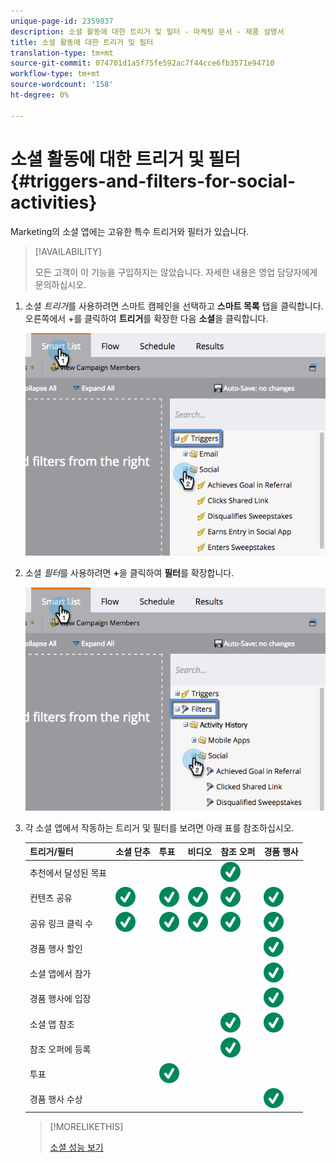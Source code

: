 ```yaml
---
unique-page-id: 2359837
description: 소셜 활동에 대한 트리거 및 필터 - 마케팅 문서 - 제품 설명서
title: 소셜 활동에 대한 트리거 및 필터
translation-type: tm+mt
source-git-commit: 074701d1a5f75fe592ac7f44cce6fb3571e94710
workflow-type: tm+mt
source-wordcount: '158'
ht-degree: 0%

---
```



# 소셜 활동에 대한 트리거 및 필터 {#triggers-and-filters-for-social-activities}

Marketing의 소셜 앱에는 고유한 특수 트리거와 필터가 있습니다.

>[!AVAILABILITY]
>
>모든 고객이 이 기능을 구입하지는 않았습니다. 자세한 내용은 영업 담당자에게 문의하십시오.

1. 소셜 _트리거_&#x200B;를 사용하려면 스마트 캠페인을 선택하고 **스마트 목록** 탭을 클릭합니다. 오른쪽에서 +를 클릭하여 **트리거**&#x200B;를 확장한 다음 **소셜**&#x200B;을 클릭합니다.

   ![](assets/image2015-4-23-11-22-39.png)

1. 소셜 _필터_&#x200B;를 사용하려면 **+**&#x200B;을 클릭하여 **필터**&#x200B;를 확장합니다.

   ![](assets/two-282-29.png)

1. 각 소셜 앱에서 작동하는 트리거 및 필터를 보려면 아래 표를 참조하십시오.

   | 트리거/필터 | 소셜 단추 | 투표 | 비디오 | 참조 오퍼 | 경품 행사 |
   |---|---|---|---|---|---|
   | 추천에서 달성된 목표 |  |  |  | ![(확인 표시)](assets/check.svg) |  |
   | 컨텐츠 공유 | ![(확인 표시)](assets/check.svg) | ![(확인 표시)](assets/check.svg) | ![(확인 표시)](assets/check.svg) | ![(확인 표시)](assets/check.svg) | ![(확인 표시)](assets/check.svg) |
   | 공유 링크 클릭 수 | ![(확인 표시)](assets/check.svg) | ![(확인 표시)](assets/check.svg) | ![(확인 표시)](assets/check.svg) | ![(확인 표시)](assets/check.svg) | ![(확인 표시)](assets/check.svg) |
   | 경품 행사 할인 |  |  |  |  | ![(확인 표시)](assets/check.svg) |
   | 소셜 앱에서 참가 |  |  |  |  | ![(확인 표시)](assets/check.svg) |
   | 경품 행사에 입장 |  |  |  |  | ![(확인 표시)](assets/check.svg) |
   | 소셜 앱 참조 |  |  |  | ![(확인 표시)](assets/check.svg) | ![(확인 표시)](assets/check.svg) |
   | 참조 오퍼에 등록 |  |  |  | ![(확인 표시)](assets/check.svg) |  |
   | 투표 |  | ![(확인 표시)](assets/check.svg) |  |  |  |
   | 경품 행사 수상 |  |  |  |  | ![(확인 표시)](assets/check.svg) |

   >[!MORELIKETHIS]
   >
   >[소셜 성능 보기](/help/marketo/product-docs/demand-generation/social/social-functions/view-social-performance.md)
